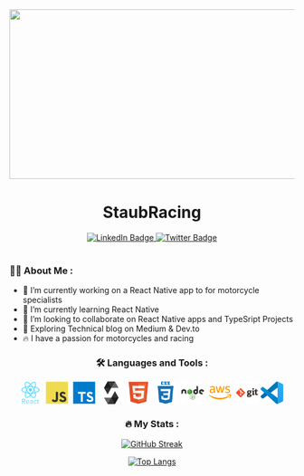 <div id="header" align="center">
<div align="center">
  <img src="https://media.giphy.com/media/dWesBcTLavkZuG35MI/giphy.gif" width="600" height="300"/>
</div>

<h1>
  StaubRacing  
</h1>

<div id="badges">
    <a href="https://www.linkedin.com/in/christopher-staub-engineer/">
        <img src="https://img.shields.io/badge/LinkedIn-blue?style=for-the-badge&logo=linkedin&logoColor=white" alt="LinkedIn Badge"/>
    </a>
    <a href="https://twitter.com/StaubRacing106">
        <img src="https://img.shields.io/badge/Twitter-blue?style=for-the-badge&logo=twitter&logoColor=white" alt="Twitter Badge"/>
    </a>
</div>
<div>
<img src="https://komarev.com/ghpvc/?username=staubracing&style=flat-square&color=blue" alt=""/>
</div>
</div>

<!-- <div align="center">
  <img src="/image.jpg" width="500"/>
</div> -->

### :man_technologist: About Me :

- 🔭 I’m currently working on a React Native app to for motorcycle specialists
- 🌱 I’m currently learning React Native
- 👯 I’m looking to collaborate on React Native apps and TypeSript Projects
- 💬 Exploring Technical blog on Medium & Dev.to
- :fire: I have a passion for motorcycles and racing

<div align="center">

### :hammer_and_wrench: Languages and Tools :

<div>
  <img src="https://github.com/devicons/devicon/blob/master/icons/react/react-original-wordmark.svg" title="React" alt="React" width="40" height="40"/>&nbsp;
<!-- <img src="https://github.com/devicons/devicon/blob/master/icons/redux/redux-original.svg" title="Redux" alt="Redux " width="40" height="40"/>&nbsp; -->
<img src="https://github.com/devicons/devicon/blob/master/icons/javascript/javascript-original.svg" title="JavaScript" alt="JavaScript" width="40" height="40"/>&nbsp;
<img src="https://github.com/devicons/devicon/blob/master/icons/typescript/typescript-original.svg" title="TypeScript" alt="TypeScript" width="40" height="40"/>&nbsp;
<img src="https://github.com/devicons/devicon/blob/master/icons/solidity/solidity-original.svg" title="Solidity" alt="Solidity" width="40" height="40"/>&nbsp;
<img src="https://github.com/devicons/devicon/blob/master/icons/html5/html5-original.svg" title="HTML5" alt="HTML" width="40" height="40"/>&nbsp;
<img src="https://github.com/devicons/devicon/blob/master/icons/css3/css3-plain-wordmark.svg"  title="CSS3" alt="CSS" width="40" height="40"/>&nbsp;
<img src="https://github.com/devicons/devicon/blob/master/icons/nodejs/nodejs-original-wordmark.svg" title="NodeJS" alt="NodeJS" width="40" height="40"/>&nbsp;
<img src="https://github.com/devicons/devicon/blob/master/icons/amazonwebservices/amazonwebservices-plain-wordmark.svg" title="AWS" alt="AWS" width="40" height="40"/>&nbsp;
<img src="https://github.com/devicons/devicon/blob/master/icons/git/git-original-wordmark.svg" title="Git" \*\*alt="Git" width="40" height="40"/>
<img src="https://github.com/devicons/devicon/blob/master/icons/vscode/vscode-original.svg" title="VScode" alt="VScode" width="40" height="40"/>&nbsp;
</div>

### :fire: My Stats :

[![GitHub Streak](http://github-readme-streak-stats.herokuapp.com?user=staubracing&theme=dark&background=000000)](https://git.io/streak-stats)

[![Top Langs](https://github-readme-stats.vercel.app/api/top-langs/?username=staubracing&layout=compact&theme=vision-friendly-dark)](https://github.com/anuraghazra/github-readme-stats)

</div>
